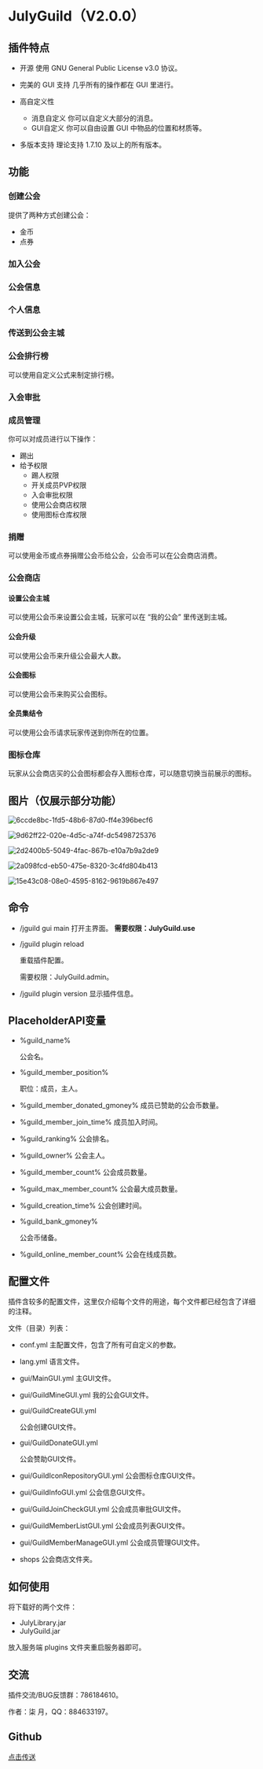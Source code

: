 # JulyGuild（V2.0.0）

## 插件特点

* 开源
  使用 GNU General Public License v3.0 协议。

* 完美的 GUI 支持
  几乎所有的操作都在 GUI 里进行。
* 高自定义性
  * 消息自定义
    你可以自定义大部分的消息。
  * GUI自定义
    你可以自由设置 GUI 中物品的位置和材质等。

* 多版本支持
  理论支持 1.7.10 及以上的所有版本。

## 功能

### 创建公会

提供了两种方式创建公会：

* 金币
* 点券

### 加入公会

### 公会信息

### 个人信息

### 传送到公会主城

### 公会排行榜

可以使用自定义公式来制定排行榜。

### 入会审批

### 成员管理

你可以对成员进行以下操作：

* 踢出
* 给予权限
  * 踢人权限
  * 开关成员PVP权限
  * 入会审批权限
  * 使用公会商店权限
  * 使用图标仓库权限

### 捐赠

可以使用金币或点券捐赠公会币给公会，公会币可以在公会商店消费。

### 公会商店

#### 设置公会主城

可以使用公会币来设置公会主城，玩家可以在 “我的公会” 里传送到主城。

#### 公会升级

可以使用公会币来升级公会最大人数。

#### 公会图标

可以使用公会币来购买公会图标。

#### 全员集结令

可以使用公会币请求玩家传送到你所在的位置。

### 图标仓库

玩家从公会商店买的公会图标都会存入图标仓库，可以随意切换当前展示的图标。

## 图片（仅展示部分功能）

![6ccde8bc-1fd5-48b6-87d0-ff4e396becf6](document.assets/6ccde8bc-1fd5-48b6-87d0-ff4e396becf6.gif)

![9d62ff22-020e-4d5c-a74f-dc5498725376](document.assets/9d62ff22-020e-4d5c-a74f-dc5498725376.gif)

![2d2400b5-5049-4fac-867b-e10a7b9a2de9](document.assets/2d2400b5-5049-4fac-867b-e10a7b9a2de9.gif)

![2a098fcd-eb50-475e-8320-3c4fd804b413](document.assets/2a098fcd-eb50-475e-8320-3c4fd804b413.gif)

![15e43c08-08e0-4595-8162-9619b867e497](document.assets/15e43c08-08e0-4595-8162-9619b867e497.gif)

## 命令

* /jguild gui main
  打开主界面。
  **需要权限：JulyGuild.use**
  
* /jguild plugin reload
  
  重载插件配置。
  
  需要权限：JulyGuild.admin。
  
* /jguild plugin version
  显示插件信息。

## PlaceholderAPI变量

* %guild_name%

  公会名。

* %guild_member_position%

  职位：成员，主人。

* %guild_member_donated_gmoney%
  成员已赞助的公会币数量。

* %guild_member_join_time%
  成员加入时间。

* %guild_ranking%
  公会排名。

* %guild_owner%
  公会主人。

* %guild_member_count%
  公会成员数量。

* %guild_max_member_count%
  公会最大成员数量。

* %guild_creation_time%
  公会创建时间。

* %guild_bank_gmoney%

  公会币储备。

* %guild_online_member_count%
  公会在线成员数。
## 配置文件

插件含较多的配置文件，这里仅介绍每个文件的用途，每个文件都已经包含了详细的注释。

文件（目录）列表：

* conf.yml
  主配置文件，包含了所有可自定义的参数。

* lang.yml
  语言文件。

* gui/MainGUI.yml
  主GUI文件。

* gui/GuildMineGUI.yml
  我的公会GUI文件。

* gui/GuildCreateGUI.yml

  公会创建GUI文件。

* gui/GuildDonateGUI.yml

  公会赞助GUI文件。

* gui/GuildIconRepositoryGUI.yml
  公会图标仓库GUI文件。

* gui/GuildInfoGUI.yml
  公会信息GUI文件。

* gui/GuildJoinCheckGUI.yml
  公会成员审批GUI文件。

* gui/GuildMemberListGUI.yml
  公会成员列表GUI文件。

* gui/GuildMemberManageGUI.yml
  公会成员管理GUI文件。

* shops
  公会商店文件夹。

## 如何使用

将下载好的两个文件：

* JulyLibrary.jar
* JulyGuild.jar

放入服务端  plugins 文件夹重启服务器即可。

## 交流

插件交流/BUG反馈群：786184610。

作者：柒 月，QQ：884633197。

## Github

[点击传送](https://github.com/julyss2019/JulyGuild/)